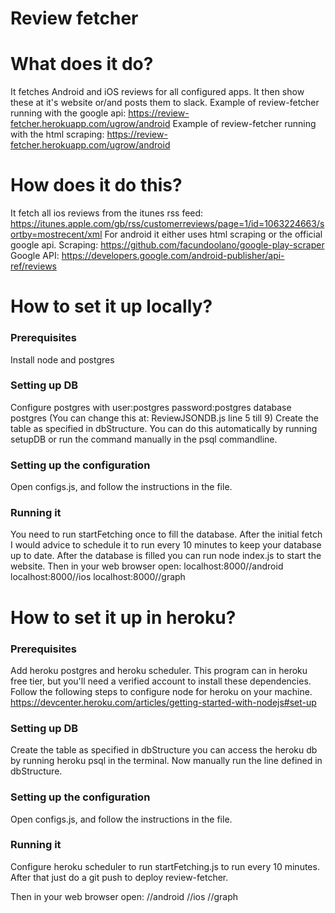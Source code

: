 Review fetcher
=========

What does it do?  
=========
It fetches Android and iOS reviews for all configured apps. It then show these at it's website or/and posts them to slack.
Example of review-fetcher running with the google api: https://review-fetcher.herokuapp.com/ugrow/android
Example of review-fetcher running with the html scraping: https://review-fetcher.herokuapp.com/ugrow/android

How does it do this?  
=========
It fetch all ios reviews from the itunes rss feed:
https://itunes.apple.com/gb/rss/customerreviews/page=1/id=1063224663/sortby=mostrecent/xml
For android it either uses html scraping or the official google api.
Scraping: https://github.com/facundoolano/google-play-scraper
Google API: https://developers.google.com/android-publisher/api-ref/reviews

How to set it up locally?  
=========

### Prerequisites
Install node and postgres

### Setting up DB
Configure postgres with user:postgres password:postgres database postgres (You can change this at: ReviewJSONDB.js line 5 till 9)
Create the table as specified in dbStructure. You can do this automatically by running setupDB or run the command manually in the psql commandline.

### Setting up the configuration
Open configs.js, and follow the instructions in the file.

### Running it
You need to run startFetching once to fill the database. After the initial fetch I would advice to schedule it to run every 10 minutes to keep your database up to date. After the database is filled you can run node index.js to start the website.
Then in your web browser open:
localhost:8000/<app name from config>/android
localhost:8000/<app name from config>/ios
localhost:8000/<app name from config>/graph

How to set it up in heroku?  
=========

### Prerequisites
Add heroku postgres and heroku scheduler. This program can in heroku free tier, but you'll need a verified account to install these dependencies.
Follow the following steps to configure node for heroku on your machine.
https://devcenter.heroku.com/articles/getting-started-with-nodejs#set-up

### Setting up DB
Create the table as specified in dbStructure you can access the heroku db by running heroku psql in the terminal.
Now manually run the line defined in dbStructure.

### Setting up the configuration
Open configs.js, and follow the instructions in the file.

### Running it
Configure heroku scheduler to run startFetching.js to run every 10 minutes.
After that just do a git push to deploy review-fetcher.

Then in your web browser open:
<Heroku url>/<app name from config>/android
<Heroku url>/<app name from config>/ios
<Heroku url>/<app name from config>/graph
